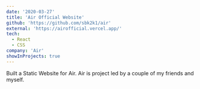 ```yaml
---
date: '2020-03-27'
title: 'Air Official Website'
github: 'https://github.com/sbk2k1/air'
external: 'https://airofficial.vercel.app/'
tech:
  - React
  - CSS
company: 'Air'
showInProjects: true
---
```


Built a Static Website for Air. Air is project led by a couple of my friends and myself.
